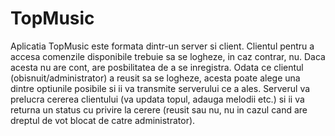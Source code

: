 # TopMusic
Aplicatia TopMusic este formata dintr-un server si client. Clientul pentru a accesa comenzile disponibile trebuie sa se logheze, in caz contrar, nu. Daca acesta nu are cont, are posbilitatea de a se inregistra. Odata ce clientul (obisnuit/administrator) a reusit sa se logheze, acesta poate alege una dintre optiunile posibile si ii va transmite serverului ce a ales. Serverul va prelucra cererea clientului (va updata topul, adauga melodii etc.) si ii va returna un status cu privire la cerere (reusit sau nu, nu in cazul cand are dreptul de vot blocat de catre administrator).
